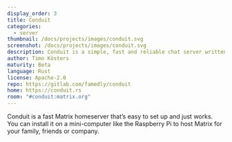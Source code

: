 ```yaml
---
display_order: 3
title: Conduit
categories:
  - server
thumbnail: /docs/projects/images/conduit.svg
screenshot: /docs/projects/images/conduit.svg
description: Conduit is a simple, fast and reliable chat server written in Rust
author: Timo Kösters
maturity: Beta
language: Rust
license: Apache-2.0
repo: https://gitlab.com/famedly/conduit
home: https://conduit.rs
room: "#conduit:matrix.org"
---
```


Conduit is a fast Matrix homeserver that’s easy to set up and just works. You can install it on a mini-computer like the Raspberry Pi to host Matrix for your family, friends or company.
